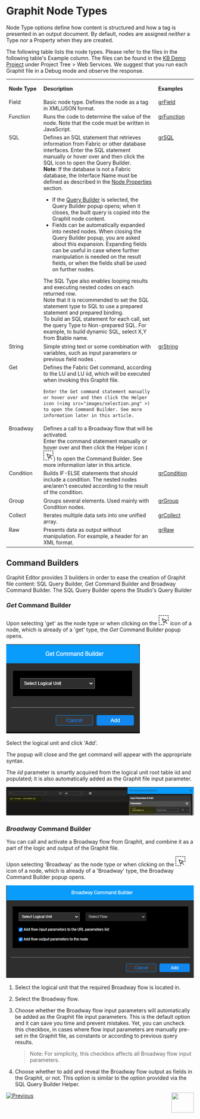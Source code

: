 # Graphit Node Types

Node Type options define how content is structured and how a tag is presented in an output document. By default, nodes are assigned *neither* a Type *nor* a Property when they are created.



The following table lists the node types. Please refer to the files in the following table's Example column. The files can be found in the [KB Demo Project](/articles/demo_project/Fabric_Demo_Project/00_Fabric_demo_project_setup_guidelines.md) under Project Tree > Web Services. We suggest that you run each Graphit file in a Debug mode and observe the response. 

<table>
<tbody>
<tr>
<td valign="top" width="150pxl">
<p><strong>Node Type</strong></p>
</td>
<td valign="top" width="500pxl">
<p><strong>Description</strong></p>
</td>
<td valign="top" width="150pxl">
<p><strong>Examples</strong></p>
</td>
</tr>
<tr>
<td valign="top" width="50pxl">Field</td>
<td valign="top" width="900pxl">Basic node type. Defines the node as a tag in XML/JSON format.</td>
<td valign="top" width="50pxl"> 
    <a href="/articles/15_web_services_and_graphit/17_Graphit/08_graphit_examples.md#grfieldgraphit">grField</a>
</td>
</tr>
<tr>
<td valign="top" width="50pxl">Function</td>
<td valign="top" width="900pxl">Runs the code to determine the value of the node. Note that the code must be written in JavaScript.&nbsp;</td>
<td valign="top" width="50pxl"><a href="/articles/15_web_services_and_graphit/17_Graphit/08_graphit_examples.md#grfunctiongraphit">grFunction</a></td>
</tr>
<tr>
<td valign="top" width="50pxl">SQL</td>
<td valign="top" width="900pxl">Defines an SQL statement that retrieves information from Fabric or other database interfaces.
    Enter the SQL statement manually or hover over and then click the SQL icon to open the Query Builder. 
    <br/><b>Note</b>: If the database is not a Fabric database, the Interface Name must be defined as described in the <a href="/articles/15_web_services_and_graphit/17_Graphit/04_graphit_node_properties.md">Node Properties</a> section. <br/>
<ul>
<li>If the <a href="/articles/11_query_builder/01_query_builder_overview.md">Query Builder</a> is selected, the Query Builder popup opens; when it closes, the built query is copied into the Graphit node content.
</li>    
<li>Fields can be automatically expanded into nested nodes. When closing the Query Builder popup, you are asked about this expansion. Expanding fields can be useful in case where further manipulation is needed on the result fields, or when the fields shall be used on further nodes.
</li>    
</ul>
The SQL Type also enables looping results and executing nested codes on each returned row.<br/>
Note that it is recommended to set the SQL statement type to SQL to use a prepared statement and prepared binding.<br/>
To build an SQL statement for each call, set the query Type to Non-prepared SQL. For example, to build dynamic SQL, select X,Y from $table name.
</td>
<td valign="top" width="50pxl"><a href="/articles/15_web_services_and_graphit/17_Graphit/08_graphit_examples.md#retrieving-data-for-an-lui">grSQL</a></td>
</tr>
<tr>
<td valign="top" width="50pxl">String</td>
<td valign="top" width="900pxl">Simple string text or some combination with variables, such as input parameters or previous field nodes .&nbsp;</td>
<td valign="top" width="50pxl"><a href="/articles/15_web_services_and_graphit/17_Graphit/08_graphit_examples.md#grstringgraphit">grString</a></td>
</tr>
<tr>
<td valign="top" width="50pxl">Get</td>
<td valign="top" width="900pxl">Defines the Fabric Get command, according to the LU and LU iid, which will be executed when invoking this Graphit file.<br/>


    Enter the Get command statement manually or hover over and then click the Helper icon (<img src="images/selection.png" >) to open the Command Builder. See more information later in this article.
</td>
<td valign="top" width="50pxl"></a></td>
</tr>
<tr>
<td valign="top" width="50pxl">Broadway</td>
<td valign="top" width="900pxl">Defines a call to a Broadway flow that will be activated.<br/>
    Enter the command statement manually or hover over and then click the Helper icon (<img src="images/selection.png" >) to open the Command Builder. See more information later in this article.
</td>
<td valign="top" width="50pxl"></a></td>
</tr>
<tr>
<td valign="top" width="50pxl">Condition</td>
<td valign="top" width="900pxl">Builds IF-ELSE statements that should include a condition. The nested nodes are/aren't executed according to the result of the condition.&nbsp;</td>
<td valign="top" width="50pxl"><a href="/articles/15_web_services_and_graphit/17_Graphit/08_graphit_examples.md#grconditiongraphit">grCondition</a></td>
</tr>
<tr>
<td valign="top" width="50pxl">Group&nbsp;</td>
<td valign="top" width="900pxl">Groups several elements. Used mainly with Condition nodes.</td>
<td valign="top" width="50pxl"><a href="/articles/15_web_services_and_graphit/17_Graphit/08_graphit_examples.md#grgroupgraphit">grGroup</a></td>
</tr>
<tr>
<td valign="top" width="50pxl">Collect</td>
<td valign="top" width="900pxl">Iterates multiple data sets into one unified array.&nbsp;</td>
<td valign="top" width="50pxl"><a href="/articles/15_web_services_and_graphit/17_Graphit/08_graphit_examples.md#grcollectgraphit">grCollect</a></td>
</tr>
<tr>
<td valign="top" width="50pxl">Raw</td>
<td valign="top" width="900pxl">Presents data as output without manipulation. For example, a header for an XML format.&nbsp;</td>
<td valign="top" width="50pxl"><a href="/articles/15_web_services_and_graphit/17_Graphit/08_graphit_examples.md#grrawgraphit">grRaw</a></td>
</tr>
</tbody>
</table>



## Command Builders

Graphit Editor provides 3 builders in order to ease the creation of Graphit file content: SQL Query Builder, Get Command Builder and Broadway Command Builder. The SQL Query Builder opens the Studio's Query Builder

### *Get* Command Builder

Upon selecting 'get' as the node type or when clicking on the <img src="images/selection.png" > icon of a node, which is already of a 'get' type, the *Get* Command Builder popup opens.

<img src="images/get_command_builder.png" >



Select the logical unit and click 'Add'.

The popup will close and the get command will appear with the appropriate syntax. 

The *iid* parameter is smartly acquired from the logical unit root table iid and populated; it is also automatically added as the Graphit file input parameter.

<img src="images/get_command_builder_added.png" >



### *Broadway* Command Builder

You can call and activate a Broadway flow from Graphit, and combine it as a part of the logic and output of the Graphit file.

Upon selecting 'Broadway' as the node type or when clicking on the <img src="images/selection.png" > icon of a node, which is already of a 'Broadway' type, the Broadway Command Builder popup opens.



<img src="images/bw_command_builder.png" >



1. Select the logical unit that the required Broadway flow is located in.

2. Select the Broadway flow.

3. Choose whether the Broadway flow input parameters will automatically be added as the Graphit file input parameters. This is the default option and it can save you time and prevent mistakes. Yet, you can uncheck this checkbox, in cases where flow input parameters are manually pre-set in the Graphit file, as constants or according to previous query results. 

   > Note: For simplicity, this checkbox affects all Broadway flow input parameters. 

4. Choose whether to add and reveal the Broadway flow output as fields in the Graphit, or not. This option is similar to the option provided via the SQL Query Builder Helper.







[![Previous](/articles/images/Previous.png)](/articles/15_web_services_and_graphit/17_Graphit/02_graphit_basic_editing.md)[<img align="right" width="60" height="54" src="/articles/images/Next.png">](/articles/15_web_services_and_graphit/17_Graphit/04_graphit_node_properties.md)

